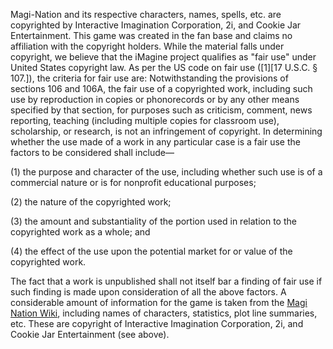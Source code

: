 Magi-Nation and its respective characters, names, spells, etc. are copyrighted by Interactive Imagination Corporation, 2i, and Cookie Jar Entertainment. This game was created in the fan base and claims no affiliation with the copyright holders.
While the material falls under copyright, we believe that the iMagine project qualifies as "fair use" under United States copyright law.  As per the US code on fair use ([1][17 U.S.C. § 107.]), the criteria for fair use are:
Notwithstanding the provisions of sections 106 and 106A, the fair use of a copyrighted work, including such use by reproduction in copies or phonorecords or by any other means specified by that section, for purposes such as criticism, comment, news reporting, teaching (including multiple copies for classroom use), scholarship, or research, is not an infringement of copyright. In determining whether the use made of a work in any particular case is a fair use the factors to be considered shall include—

(1) the purpose and character of the use, including whether such use is of a commercial nature or is for nonprofit educational purposes;

(2) the nature of the copyrighted work;

(3) the amount and substantiality of the portion used in relation to the copyrighted work as a whole; and

(4) the effect of the use upon the potential market for or value of the copyrighted work.

The fact that a work is unpublished shall not itself bar a finding of fair use if such finding is made upon consideration of all the above factors.
A considerable amount of information for the game is taken from the <a href="http://magination.wikia.com/">Magi Nation Wiki</a>, including names of characters, statistics, plot line summaries, etc.  These are copyright of Interactive Imagination Corporation, 2i, and Cookie Jar Entertainment (see above).

[1]: http://www.copyright.gov/title17/92chap1.html#107
